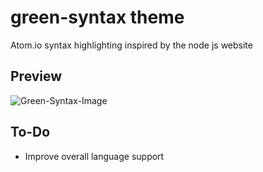 # green-syntax theme

Atom.io syntax highlighting inspired by the node js website

## Preview

![Green-Syntax-Image](https://i.imgur.com/tGXoggN.png)

## To-Do

* Improve overall language support
